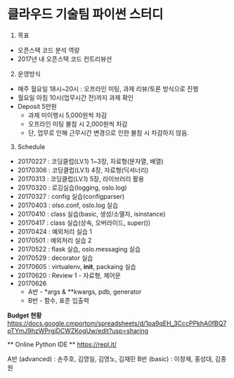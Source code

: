 클라우드 기술팀 파이썬 스터디
=======================

1. 목표
  - 오픈스택 코드 분석 역량
  - 2017년 내 오픈스택 코드 컨트리뷰션
  
2. 운영방식
  - 매주 월요일 18시~20시 : 오프라인 미팅, 과제 리뷰/토론 방식으로 진행
  - 월요일 아침 10시(업무시간 전)까지 과제 확인
  - Deposit 5만원
	- 과제 미이행시 5,000원씩 차감
	- 오프라인 미팅 불참 시 2,000원씩 차감
	- 단, 업무로 인해 근무시간 변경으로 인한 불참 시 차감하지 않음.
	
3. Schedule
  - 20170227 : 코딩클럽(LV.1) 1~3장, 자료형(문자열, 배열)
  - 20170306 : 코딩클럽(LV.1) 4장, 자료형(딕셔너리)
  - 20170313 : 코딩클럽(LV.1) 5장, 라이브러리 활용
  - 20170320 : 로깅실습(logging, oslo.log)
  - 20170327 : config 실습(configparser)
  - 20170403 : olso.conf, oslo.log 실습
  - 20170410 : class 실습(basic, 생성/소멸자, isinstance)
  - 20170417 : class 실습(상속, 오버라이드, super())
  - 20170424 : 예외처리 실습 1
  - 20170501 : 예외처리 실습 2
  - 20170522 : flask 실습, oslo.messaging 실습
  - 20170529 : decorator 실습
  - 20170605 : virtualenv, __init__, packaing 실습
  - 20170620 : Review 1 - 자료형, 제어문
  - 20170626
    * A반 - *args & **kwargs, pdb, generator
    * B반 - 함수, 표준 입출력 
  
  
  
  
**Budget 현황**
https://docs.google.cmportom/spreadsheets/d/1pa9qEH_3CccPPkhA0fBQ7pTYmJ9hzWPrgjDCWZKogUw/edit?usp=sharing

** Online Python IDE **
https://repl.it/


A반 (advanced) : 손주호, 김영일, 김영노, 김재민 
B반 (basic) : 이창재, 홍성대, 김종원
